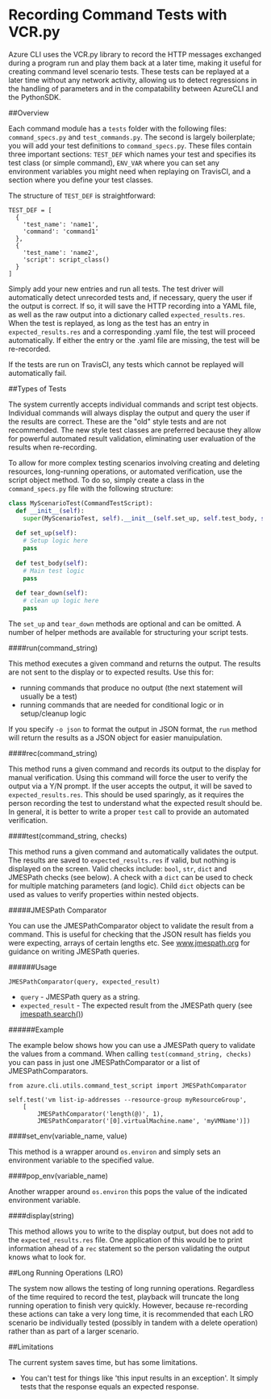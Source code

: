 ﻿Recording Command Tests with VCR.py
========================================

Azure CLI uses the VCR.py library to record the HTTP messages exchanged during a program run and play them back at a later time, making it useful for creating command level scenario tests. These tests can be replayed at a later time without any network activity, allowing us to detect regressions in the handling of parameters and in the compatability between AzureCLI and the PythonSDK.

##Overview

Each command module has a `tests` folder with the following files: `command_specs.py` and `test_commands.py`. The second is largely boilerplate; you will add your test definitions to `command_specs.py`. These files contain three important sections: `TEST_DEF` which names your test and specifies its test class (or simple command), `ENV_VAR` where you can set any environment variables you might need when replaying on TravisCI, and a section where you define your test classes.

The structure of `TEST_DEF` is straightforward:

```
TEST_DEF = [
  {
    'test_name': 'name1',
    'command': 'command1'
  },
  {
    'test_name': 'name2',
    'script': script_class()
  }
]
```

Simply add your new entries and run all tests. The test driver will automatically detect unrecorded tests and, if necessary, query the user if the output is correct. If so, it will save the HTTP recording into a YAML file, as well as the raw output into a dictionary called `expected_results.res`. When the test is replayed, as long as the test has an entry in `expected_results.res` and a corresponding .yaml file, the test will proceed automatically. If either the entry or the .yaml file are missing, the test will be re-recorded.

If the tests are run on TravisCI, any tests which cannot be replayed will automatically fail. 

##Types of Tests

The system currently accepts individual commands and script test objects. Individual commands will always display the output and query the user if the results are correct. These are the "old" style tests and are not recommended. The new style test classes are preferred because they allow for powerful automated result validation, eliminating user evaluation of the results when re-recording.

To allow for more complex testing scenarios involving creating and deleting resources, long-running operations, or automated verification, use the script object method. To do so, simply create a class in the `command_specs.py` file with the following structure:

```Python
class MyScenarioTest(CommandTestScript):
  def __init__(self):
    super(MyScenarioTest, self).__init__(self.set_up, self.test_body, self.tear_down)
  
  def set_up(self):
    # Setup logic here
    pass
    
  def test_body(self):
    # Main test logic
    pass
    
  def tear_down(self):
    # clean up logic here
    pass
```

The `set_up` and `tear_down` methods are optional and can be omitted. A number of helper methods are available for structuring your script tests.

####run(command_string)

This method executes a given command and returns the output. The results are not sent to the display or to expected results. Use this for:

- running commands that produce no output (the next statement will usually be a test)
- running commands that are needed for conditional logic or in setup/cleanup logic

If you specify `-o json` to format the output in JSON format, the `run` method will return the results as a JSON object for easier manuipulation.

####rec(command_string)

This method runs a given command and records its output to the display for manual verification. Using this command will force the user to verify the output via a Y/N prompt. If the user accepts the output, it will be saved to `expected_results.res`. This should be used sparingly, as it requires the person recording the test to understand what the expected result should be. In general, it is better to write a proper `test` call to provide an automated verification.

####test(command_string, checks)

This method runs a given command and automatically validates the output. The results are saved to `expected_results.res` if valid, but nothing is displayed on the screen. Valid checks include: `bool`, `str`, `dict` and JMESPath checks (see below). A check with a `dict` can be used to check for multiple matching parameters (and logic). Child `dict` objects can be used as values to verify properties within nested objects.

#####JMESPath Comparator

You can use the JMESPathComparator object to validate the result from a command. This is useful for checking that the JSON result has fields you were expecting, arrays of certain lengths etc. See www.jmespath.org for guidance on writing JMESPath queries.

######Usage
```
JMESPathComparator(query, expected_result)
```
- `query` - JMESPath query as a string.
- `expected_result` - The expected result from the JMESPath query (see [jmespath.search()](https://github.com/jmespath/jmespath.py#api))

######Example

The example below shows how you can use a JMESPath query to validate the values from a command.
When calling `test(command_string, checks)` you can pass in just one JMESPathComparator or a list of JMESPathComparators.

```
from azure.cli.utils.command_test_script import JMESPathComparator

self.test('vm list-ip-addresses --resource-group myResourceGroup',
    [
        JMESPathComparator('length(@)', 1),
        JMESPathComparator('[0].virtualMachine.name', 'myVMName')])
```


####set_env(variable_name, value)

This method is a wrapper around `os.environ` and simply sets an environment variable to the specified value.

####pop_env(variable_name)

Another wrapper around `os.environ` this pops the value of the indicated environment variable.

####display(string)

This method allows you to write to the display output, but does not add to the `expected_results.res` file. One application of this would be to print information ahead of a `rec` statement so the person validating the output knows what to look for.

##Long Running Operations (LRO)

The system now allows the testing of long running operations. Regardless of the time required to record the test, playback will truncate the long running operation to finish very quickly. However, because re-recording these actions can take a very long time, it is recommended that each LRO scenario be individually tested (possibly in tandem with a delete operation) rather than as part of a larger scenario.

##Limitations

The current system saves time, but has some limitations.

+ You can't test for things like 'this input results in an exception'. It simply tests that the response equals an expected response.
